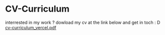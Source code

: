 # CV-Curriculum
interrested in my work ? dowload my cv at the link below and get in toch : D
[cv-curriculum_vercel.pdf](https://github.com/RafaelaMirabile/CV-Curriculum/files/9956512/cv-curriculum_vercel.pdf)
